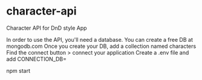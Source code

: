 # character-api
Character API for DnD style App

In order to use the API, you'll need a database. 
You can create a free DB at mongodb.com
Once you create your DB, add a collection named characters
Find the connect button > connect your application
Create a .env file and add CONNECTION_DB=<link from connect your app>

npm start
